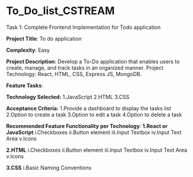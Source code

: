 # To_Do_list_CSTREAM
Task 1: Complete Frontend Implementation for Todo application

**Project Title**: To do application

**Complexity**: Easy

**Project Description**:
Develop a To-Do application that enables users to create, manage, and track tasks in an organized manner.
Project Technology: React, HTML, CSS, Express JS, MongoDB.


**Feature Tasks**:

**Technology Selected:**
1.JavaScript
2.HTML
3.CSS

**Acceptance Criteria:**
1.Provide a dashboard to display the tasks list
2.Option to create a task
3.Option to edit a task
4.Option to delete a task

**Recommended Feature Functionality per Technology**:
**1.React or JavaScript**
i.Checkboxes
ii.Button element
iii.Input Textbox
iv.Input Text Area
v.Icons

**2.HTML**
i.Checkboxes
ii.Button element
iii.Input Textbox
iv.Input Text Area
v.Icons

**3.CSS**
i.Basic Naming Conventions
